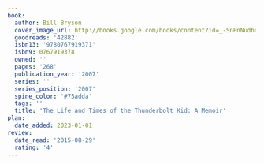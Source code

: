 ```yaml
---
book:
  author: Bill Bryson
  cover_image_url: http://books.google.com/books/content?id=_-SnPnNudboC&printsec=frontcover&img=1&zoom=1&edge=curl&source=gbs_api
  goodreads: '42882'
  isbn13: '9780767919371'
  isbn9: 0767919378
  owned: ''
  pages: '268'
  publication_year: '2007'
  series: ''
  series_position: '2007'
  spine_color: '#75adda'
  tags: ''
  title: 'The Life and Times of the Thunderbolt Kid: A Memoir'
plan:
  date_added: 2023-01-01
review:
  date_read: '2015-08-29'
  rating: '4'
---
```

